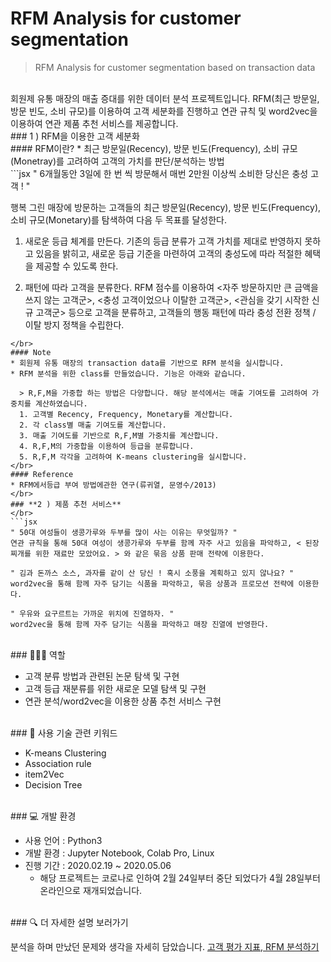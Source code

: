# RFM Analysis for customer segmentation
> RFM Analysis for customer segmentation based on transaction data
</br>
회원제 유통 매장의 매출 증대를 위한 데이터 분석 프로젝트입니다.  
RFM(최근 방문일, 방문 빈도, 소비 규모)를 이용하여 고객 세분화를 진행하고 연관 규칙 및 word2vec을 이용하여 연관 제품 추천 서비스를 제공합니다.
</br>
### 1 ) RFM을 이용한 고객 세분화
</br>
#### RFM이란?
* 최근 방문일(Recency), 방문 빈도(Frequency), 소비 규모(Monetray)를 고려하여 고객의 가치를 판단/분석하는 방법
</br>
```jsx
" 6개월동안 3일에 한 번 씩 방문해서 매번 2만원 이상씩 소비한 당신은 충성 고객 ! "

행복 그린 매장에 방문하는 고객들의 최근 방문일(Recency), 방문 빈도(Frequency), 소비 규모(Monetary)를 탐색하여 다음 두 목표를 달성한다.

1. 새로운 등급 체계를 만든다.
	기존의 등급 분류가 고객 가치를 제대로 반영하지 못하고 있음을 밝히고,
  새로운 등급 기준을 마련하여 고객의 충성도에 따라 적절한 혜택을 제공할 수 있도록 한다.

2. 패턴에 따라 고객을 분류한다.
	RFM 점수를 이용하여 <자주 방문하지만 큰 금액을 쓰지 않는 고객군>, <충성 고객이었으나 이탈한 고객군>, <관심을 갖기 시작한 신규 고객군> 등으로 고객을 분류하고,
	고객들의 행동 패턴에 따라 충성 전환 정책 / 이탈 방지 정책을 수립한다.
```
</br>
#### Note
* 회원제 유통 매장의 transaction data를 기반으로 RFM 분석을 실시합니다.
* RFM 분석을 위한 class를 만들었습니다. 기능은 아래와 같습니다.

  > R,F,M을 가중합 하는 방법은 다양합니다. 해당 분석에서는 매출 기여도를 고려하여 가중치를 계산하였습니다.
  1. 고객별 Recency, Frequency, Monetary를 계산합니다.
  2. 각 class별 매출 기여도를 계산합니다.
  3. 매출 기여도를 기반으로 R,F,M별 가중치를 계산합니다.
  4. R,F,M의 가중합을 이용하여 등급을 분류합니다.
  5. R,F,M 각각을 고려하여 K-means clustering을 실시합니다.
</br>  
#### Reference
* RFM에서등급 부여 방법에관한 연구(류귀열, 문영수/2013)
</br>
### **2 ) 제품 추천 서비스**
</br>
```jsx
" 50대 여성들이 생콩가루와 두부를 많이 사는 이유는 무엇일까? "
연관 규칙을 통해 50대 여성이 생콩가루와 두부를 함께 자주 사고 있음을 파악하고, < 된장찌개를 위한 재료만 모았어요. > 와 같은 묶음 상품 판매 전략에 이용한다.

" 김과 돈까스 소스, 과자를 같이 산 당신 ! 혹시 소풍을 계획하고 있지 않나요? "
word2vec을 통해 함께 자주 담기는 식품을 파악하고, 묶음 상품과 프로모션 전략에 이용한다.

" 우유와 요구르트는 가까운 위치에 진열하자. "
word2vec을 통해 함께 자주 담기는 식품을 파악하고 매장 진열에 반영한다.
```
</br>
### 🙋🏻‍♀️ 역할

- 고객 분류 방법과 관련된 논문 탐색 및 구현
- 고객 등급 재분류를 위한 새로운 모델 탐색 및 구현
- 연관 분석/word2vec을 이용한 상품 추천 서비스 구현
</br>
### 🔑 사용 기술 관련 키워드

- K-means Clustering
- Association rule
- item2Vec
- Decision Tree
</br>
### 💻 개발 환경

- 사용 언어 : Python3
- 개발 환경 : Jupyter Notebook, Colab Pro, Linux
- 진행 기간 : 2020.02.19 ~ 2020.05.06
    - 해당 프로젝트는 코로나로 인하여 2월 24일부터 중단 되었다가 4월 28일부터 온라인으로 재개되었습니다.
</br>
 ### 🔍 더 자세한 설명 보러가기

분석을 하며 만났던 문제와 생각을 자세히 담았습니다.
[고객 평가 지표, RFM 분석하기](https://www.notion.so/RFM-f1cd6f2358554772aff723a085832708)
